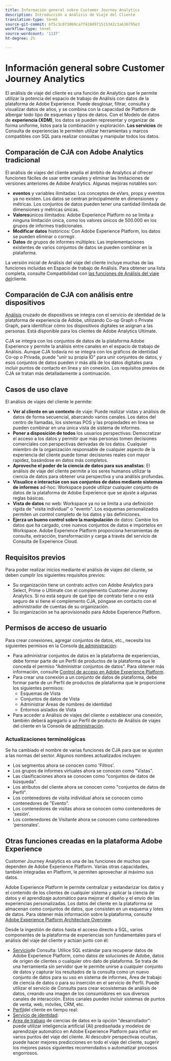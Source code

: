 ```yaml
---
title: Información general sobre Customer Journey Analytics
description: Introducción a Análisis de Viaje del Cliente
translation-type: tm+mt
source-git-commit: 6f5c3c073069ca7f428d971515342c1a636795e3
workflow-type: tm+mt
source-wordcount: '1137'
ht-degree: 2%

---
```



# Información general sobre Customer Journey Analytics

El análisis de viaje del cliente es una función de Analytics que le permite utilizar la potencia del espacio de trabajo de Análisis con datos de la plataforma de Adobe Experience. Puede desglosar, filtrar, consulta y visualizar datos de años, y se combina con la capacidad de Platform de albergar todo tipo de esquemas y tipos de datos. Con el Modelo de datos de **experiencia (XDM)**, los datos se pueden representar y organizar de forma uniforme, listos para la combinación y exploración. **Los servicios** de Consulta de experiencias le permiten utilizar herramientas y marcos compatibles con SQL para realizar consultas y manipular todos los datos.

## Comparación de CJA con Adobe Analytics tradicional

El análisis de viajes del cliente amplía el ámbito de Analytics al ofrecer funciones fáciles de usar entre canales y eliminar las limitaciones de versiones anteriores de Adobe Analytics. Algunas mejoras notables son:

* **eventos** y variables ilimitadas: Los conceptos de eVars, props y eventos ya no existen. Los datos se centran principalmente en dimensiones y métricas. Los conjuntos de datos pueden tener una cantidad ilimitada de dimensiones y métricas únicas.
* **Valores**&#x200B;únicos ilimitados: Adobe Experience Platform no se limita a ninguna limitación única, como los valores únicos de 500.000 en los grupos de informes tradicionales.
* **Modificar datos** históricos: Con Adobe Experience Platform, los datos se pueden eliminar o corregir.
* **Datos** de grupos de informes múltiples: Las implementaciones existentes de varios conjuntos de datos se pueden combinar en la plataforma.

La versión inicial de Análisis del viaje del cliente incluye muchas de las funciones incluidas en Espacio de trabajo de Análisis. Para obtener una lista completa, consulte Compatibilidad con [las funciones de Análisis del viaje del](cja-aa.md)cliente.

## Comparación de CJA con análisis entre dispositivos

[Análisis](https://docs.adobe.com/content/help/es-ES/analytics/components/cda/cda-home.html) cruzado de dispositivos se integra con el servicio de identidad de la plataforma de experiencia de Adobe, utilizando Co-op Graph o Private Graph, para identificar cómo los dispositivos digitales se asignan a las personas. Está disponible para los clientes de Adobe Analytics Ultimate.

CJA se integra con los conjuntos de datos de la plataforma Adobe Experience y permite la análisis entre canales en el espacio de trabajo de Análisis. Aunque CJA todavía no se integra con los gráficos de identidad Co-op o Privada, puede &quot;unir su propia ID&quot; para unir conjuntos de datos, y esos conjuntos de datos pueden ir más allá de los datos digitales para incluir puntos de contacto en línea y sin conexión. Los requisitos previos de CJA se tratan más detalladamente a continuación.

## Casos de uso clave

El análisis de viajes del cliente le permite:

* **Ver al cliente en un contexto** de viaje: Puede realizar vistas y análisis de datos de forma secuencial, abarcando varios canales. Los datos del centro de llamadas, los sistemas POS y las propiedades en línea se pueden combinar en una única vista de sistema de informes.
* **Poner a disposición de todos** los usuarios perspectivas: Democratizar el acceso a los datos y permitir que más personas tomen decisiones comerciales con perspectivas derivadas de los datos. Cualquier miembro de la organización responsable de cualquier aspecto de la experiencia del cliente puede tomar decisiones reales con mayor rapidez, basándose en datos más completos.
* **Aproveche el poder de la ciencia de datos para sus analistas**: El análisis de viaje del cliente permite a los seres humanos utilizar la ciencia de datos para obtener una perspectiva y una análisis profundas.
* **Visualice e interactúe con sus conjuntos de datos mediante sistemas de informes** ad-hoc: Workspace puede utilizar cualquier conjunto de datos de la plataforma de Adobe Experience que se ajuste a algunas reglas básicas.
* **Vista de datos** no web: Workspace ya no se limita a una definición rígida de &quot;visita individual&quot; o &quot;evento&quot;. Los esquemas personalizados permiten un control completo de los datos y las definiciones.
* **Ejerza un bueno control sobre la manipulación** de datos: Cambie los datos que ha cargado, cree nuevos conjuntos de datos e impórtelos en Workspace. Adobe Experience Platform proporciona herramientas de consulta, extracción, transformación y carga a través del servicio de Consulta de Experience Cloud.

## Requisitos previos

Para poder realizar inicios mediante el análisis de viajes del cliente, se deben cumplir los siguientes requisitos previos:

* Su organización tiene un contrato activo con Adobe Analytics para Select, Prime o Ultimate con el complemento Customer Journey Analytics. Si no está seguro de qué tipo de contrato tiene o no está seguro de si tiene el complemento CJA, póngase en contacto con el administrador de cuentas de su organización.
* Su organización se ha aprovisionado para Adobe Experience Platform.

## Permisos de acceso de usuario

Para crear conexiones, agregar conjuntos de datos, etc., necesita los siguientes permisos en la Consola [de administración](https://adminconsole.adobe.com/enterprise/):

* Para administrar conjuntos de datos en la plataforma de experiencias, debe formar parte de un Perfil de productos de la plataforma que le conceda el permiso &quot;Administrar conjuntos de datos&quot;. Para obtener más información, consulte [Control de acceso en Adobe Experience Platform](https://www.adobe.io/apis/experienceplatform/home/permissions-and-sandboxes/permissions-and-sandboxes.html#!api-specification/markdown/narrative/technical_overview/access-control/access-control-overview.md).
* Para crear una conexión a un conjunto de datos de plataforma, debe formar parte de un Perfil de productos de plataforma que le proporcione los siguientes permisos:
   * Esquemas de Vista
   * Conjuntos de datos de Vista
   * Administrar Áreas de nombres de identidad
   * Entornos aislados de Vista
* Para acceder a Análisis de viajes del cliente o establecer una conexión, también deberá agregarlo a un Perfil de producto de Análisis de viajes del cliente en la Consola de [administración](https://adminconsole.adobe.com/enterprise/).

### Actualizaciones terminológicas

Se ha cambiado el nombre de varias funciones de CJA para que se ajusten a las normas del sector. Algunos nombres actualizados incluyen:

* Los segmentos ahora se conocen como &#39;Filtros&#39;.
* Los grupos de informes virtuales ahora se conocen como &quot;Vistas&quot;.
* Las clasificaciones ahora se conocen como &quot;conjuntos de datos de búsqueda&quot;.
* Los atributos del cliente ahora se conocen como &quot;conjuntos de datos de Perfil&quot;.
* Los contenedores de visita individual ahora se conocen como contenedores de &quot;Evento&quot;.
* Los contenedores de visitas ahora se conocen como contenedores de &#39;sesión&#39;.
* Los contenedores de Visitante ahora se conocen como contenedores &#39;personales&#39;.

## Otras funciones creadas en la plataforma Adobe Experience

Customer Journey Analytics es una de las funciones de muchos que dependen de Adobe Experience Platform. Varias otras capacidades, también integradas en Platform, le permiten aprovechar al máximo sus datos.

Adobe Experience Platform le permite centralizar y estandarizar los datos y el contenido de los clientes de cualquier sistema y aplicar la ciencia de datos y el aprendizaje automático para mejorar el diseño y el envío de las experiencias personalizadas. Los datos del cliente en la plataforma se almacenan como conjuntos de datos, que consisten en un esquema y lotes de datos. Para obtener más información sobre la plataforma, consulte [Adobe Experience Platform Architecture Overview](https://www.adobe.io/apis/experienceplatform/home/overview.html).

Desde la ingestión de datos hasta el acceso directo a SQL, varios componentes de la plataforma de experiencias son fundamentales para el análisis del viaje del cliente y actúan junto con él:

* [Servicio](https://www.adobe.io/apis/experienceplatform/home/query-service/sql-reference.html)de Consulta: Utilice SQL estándar para recuperar datos de Adobe Experience Platform, como datos de soluciones de Adobe, datos de origen de clientes o cualquier otro dato de plataforma. Se trata de una herramienta sin servidor que le permite unirse a cualquier conjunto de datos y capturar los resultados de la consulta como un nuevo conjunto de datos para su uso en sistema de informes, Área de trabajo de ciencia de datos o para su inserción en el servicio de Perfil. Puede utilizar el servicio de Consulta para crear ecosistemas de análisis de datos, creando una imagen de los consumidores en sus diversos canales de interacción. Estos canales pueden incluir sistemas de puntos de venta, web, móviles, CRM, etc.
* [Perfil](https://www.adobe.io/apis/experienceplatform/home/profile-identity-segmentation/profile-identity-segmentation-services.html#!api-specification/markdown/narrative/technical_overview/unified_profile_architectural_overview/unified_profile_architectural_overview.md)del cliente en tiempo real:
* [Servicio de identidad](https://www.adobe.io/apis/experienceplatform/home/profile-identity-segmentation/profile-identity-segmentation-services.html#!api-specification/markdown/narrative/technical_overview/identity_services_architectural_overview/identity_services_architectural_overview.md):
* [Área de trabajo](https://www.adobe.io/apis/experienceplatform/home/data-science-workspace.html) de ciencias de datos en la opción &quot;desarrollador&quot;: puede utilizar inteligencia artificial (AI) prediseñada y modelos de aprendizaje automático en Adobe Experience Platform para influir en varios puntos del viaje del cliente. Al descubrir perspectivas ocultas, puede hacer mejores predicciones en todo el viaje del cliente, sugerir los mejores pasos siguientes recomendados o automatizar procesos engorrosos.
